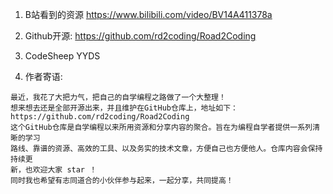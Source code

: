 1. B站看到的资源
https://www.bilibili.com/video/BV14A411378a
   
2. Github开源:
https://github.com/rd2coding/Road2Coding

3. CodeSheep YYDS

4. 作者寄语: 

```
最近，我花了⼤把⼒⽓，把⾃⼰的⾃学编程之路做了⼀个⼤整理！
想来想去还是全部开源出来，并且维护在GitHub仓库上，地址如下：
https://github.com/rd2coding/Road2Coding
这个GitHub仓库是⾃学编程以来所⽤资源和分享内容的聚合。旨在为编程⾃学者提供⼀系列清晰的学习
路线、靠谱的资源、⾼效的⼯具、以及务实的技术⽂章，⽅便⾃⼰也⽅便他⼈。仓库内容会保持持续更
新，也欢迎⼤家 star ！
同时我也希望有志同道合的⼩伙伴参与起来，⼀起分享，共同提⾼！
```